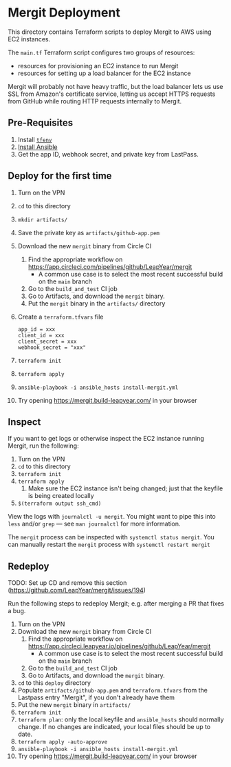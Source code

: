 # Mergit Deployment

This directory contains Terraform scripts to deploy Mergit to AWS using
EC2 instances.

The `main.tf` Terraform script configures two groups of resources:

* resources for provisioning an EC2 instance to run Mergit
* resources for setting up a load balancer for the EC2 instance

Mergit will probably not have heavy traffic, but the load balancer
lets us use SSL from Amazon's certificate service, letting us accept HTTPS
requests from GitHub while routing HTTP requests internally to Mergit.

## Pre-Requisites

1. Install [`tfenv`](https://github.com/tfutils/tfenv)
1. [Install Ansible](https://docs.ansible.com/ansible/latest/installation_guide/intro_installation.html)
1. Get the app ID, webhook secret, and private key from LastPass.

## Deploy for the first time

1. Turn on the VPN
1. `cd` to this directory
1. `mkdir artifacts/`
1. Save the private key as `artifacts/github-app.pem`
1. Download the new `mergit` binary from Circle CI
    1. Find the appropriate workflow on https://app.circleci.com/pipelines/github/LeapYear/mergit
        - A common use case is to select the most recent successful build on the `main` branch
    1. Go to the `build_and_test` CI job
    1. Go to Artifacts, and download the `mergit` binary.
    1. Put the `mergit` binary in the `artifacts/` directory
1. Create a `terraform.tfvars` file

    ```
    app_id = xxx
    client_id = xxx
    client_secret = xxx
    webhook_secret = "xxx"
    ```

1. `terraform init`
1. `terraform apply`
1. `ansible-playbook -i ansible_hosts install-mergit.yml`
1. Try opening https://mergit.build-leapyear.com/ in your browser

## Inspect

If you want to get logs or otherwise inspect the EC2 instance running Mergit, run the following:

1. Turn on the VPN
1. `cd` to this directory
1. `terraform init`
1. `terraform apply`
    1. Make sure the EC2 instance isn't being changed; just that the keyfile
       is being created locally
1. `$(terraform output ssh_cmd)`

View the logs with `journalctl -u mergit`. You might want to pipe this into `less` and/or `grep` — see `man journalctl` for more information.

The `mergit` process can be inspected with `systemctl status mergit`. You can manually restart the `mergit` process with `systemctl restart mergit`

## Redeploy

TODO: Set up CD and remove this section (https://github.com/LeapYear/mergit/issues/194)

Run the following steps to redeploy Mergit; e.g. after merging a PR that fixes a bug.

1. Turn on the VPN
1. Download the new `mergit` binary from Circle CI
    1. Find the appropriate workflow on https://app.circleci.leapyear.io/pipelines/github/LeapYear/mergit
        - A common use case is to select the most recent successful build on the `main` branch
    1. Go to the `build_and_test` CI job
    1. Go to Artifacts, and download the `mergit` binary.
1. `cd` to this `deploy` directory
1. Populate `artifacts/github-app.pem` and `terraform.tfvars` from the Lastpass entry "Mergit",
if you don't already have them
1. Put the new `mergit` binary in `artifacts/`
1. `terraform init`
1. `terraform plan`:  only the local keyfile and `ansible_hosts` should normally change.  If no changes are indicated, your local files should be up to date.
1. `terraform apply -auto-approve`
1. `ansible-playbook -i ansible_hosts install-mergit.yml`
1. Try opening https://mergit.build-leapyear.com/ in your browser
